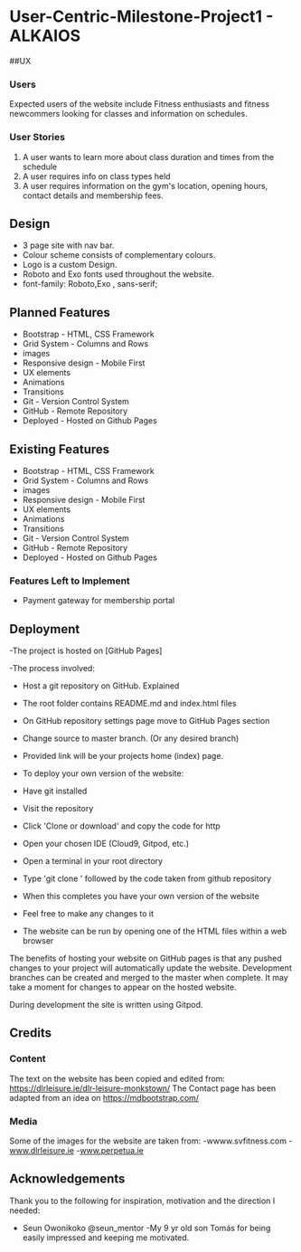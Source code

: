 # User-Centric-Milestone-Project1 - ALKAIOS



##UX

### Users

Expected users of the website include Fitness enthusiasts and fitness newcommers looking for classes and information on schedules.


### User Stories
1. A user wants to learn more about class duration and times from the schedule
2. A user requires info on class types held
3. A user requires information on the gym's location, opening hours, contact details and membership fees.

## Design

- 3 page site with nav bar. 
- Colour scheme consists of complementary colours.
- Logo is a custom Design.
- Roboto  and Exo fonts used throughout the website.
- font-family: Roboto,Exo , sans-serif;
 
## Planned Features

- Bootstrap - HTML, CSS Framework
- Grid System - Columns and Rows
- images
- Responsive design - Mobile First
- UX elements
- Animations
- Transitions
- Git - Version Control System
- GitHub - Remote Repository
- Deployed - Hosted on Github Pages

## Existing Features

- Bootstrap - HTML, CSS Framework
- Grid System - Columns and Rows
- images
- Responsive design - Mobile First
- UX elements
- Animations
- Transitions
- Git - Version Control System
- GitHub - Remote Repository
- Deployed - Hosted on Github Pages


### Features Left to Implement
- Payment gateway for membership portal

## Deployment
-The project is hosted on [GitHub Pages]

-The process involved:
- Host a git repository on GitHub. Explained 
- The root folder contains README.md and index.html files
- On GitHub repository settings page move to GitHub Pages section
- Change source to master branch. (Or any desired branch)
- Provided link will be your projects home (index) page.
 
- To deploy your own version of the website:
- Have git installed
- Visit the repository
- Click 'Clone or download' and copy the code for http
- Open your chosen IDE (Cloud9, Gitpod, etc.)
- Open a terminal in your root directory
- Type 'git clone ' followed by the code taken from github repository
- When this completes you have your own version of the website
- Feel free to make any changes to it
- The website can be run by opening one of the HTML files within a web browser

The benefits of hosting your website on GitHub pages is that any pushed changes to your project will automatically update the website. 
Development branches can be created and merged to the master when complete.
It may take a moment for changes to appear on the hosted website.

During development the site is written using Gitpod.

## Credits

### Content
The text on the website has been copied and edited from:  https://dlrleisure.ie/dlr-leisure-monkstown/ 
The Contact page has been adapted from an idea on https://mdbootstrap.com/

### Media
Some of the images for the website are taken from:
-wwww.svfitness.com
-www.dlrleisure.ie
-www.perpetua.ie


## Acknowledgements
Thank you to the following for inspiration, motivation and the direction I needed:

- Seun Owonikoko    @seun_mentor
-My 9 yr old son Tomás for being easily impressed and keeping me motivated.